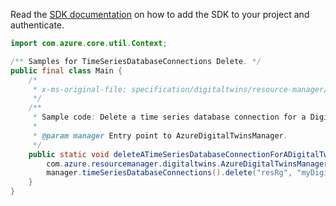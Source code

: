 Read the [SDK documentation](https://github.com/Azure/azure-sdk-for-java/blob/azure-resourcemanager-digitaltwins_1.0.0-beta.2/sdk/digitaltwins/azure-resourcemanager-digitaltwins/README.md) on how to add the SDK to your project and authenticate.

```java
import com.azure.core.util.Context;

/** Samples for TimeSeriesDatabaseConnections Delete. */
public final class Main {
    /*
     * x-ms-original-file: specification/digitaltwins/resource-manager/Microsoft.DigitalTwins/preview/2021-06-30-preview/examples/TimeSeriesDatabaseConnectionsDelete_example.json
     */
    /**
     * Sample code: Delete a time series database connection for a DigitalTwins instance.
     *
     * @param manager Entry point to AzureDigitalTwinsManager.
     */
    public static void deleteATimeSeriesDatabaseConnectionForADigitalTwinsInstance(
        com.azure.resourcemanager.digitaltwins.AzureDigitalTwinsManager manager) {
        manager.timeSeriesDatabaseConnections().delete("resRg", "myDigitalTwinsService", "myConnection", Context.NONE);
    }
}
```
